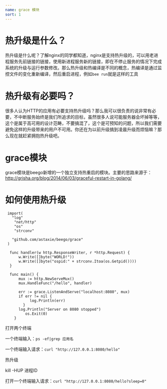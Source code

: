 ```yaml
---
name: grace 模块
sort: 1
---
```


# 热升级是什么？

热升级是什么呢？了解nginx的同学都知道，nginx是支持热升级的，可以用老进程服务先前链接的链接，使用新进程服务新的链接，即在不停止服务的情况下完成系统的升级与运行参数修改。那么热升级和热编译是不同的概念，热编译是通过监控文件的变化重新编译，然后重启进程，例如`bee run`就是这样的工具

# 热升级有必要吗？

很多人认为HTTP的应用有必要支持热升级吗？那么我可以很负责的说非常有必要，不中断服务始终是我们所追求的目标，虽然很多人说可能服务器会坏掉等等，这个是属于高可用的设计范畴，不要搞混了，这个是可预知的问题，所以我们需要避免这样的升级带来的用户不可用。你还在为以前升级搞到凌晨升级而烦恼嘛？那么现在就赶紧拥抱热升级吧。

# grace模块

grace模块是beego新增的一个独立支持热重启的模块。主要的思路来源于： http://grisha.org/blog/2014/06/03/graceful-restart-in-golang/



# 如何使用热升级

``` 
 import(
   "log"
	"net/http"
	"os"
    "strconv"

   "github.com/astaxie/beego/grace"
 )

  func handler(w http.ResponseWriter, r *http.Request) {
	  w.Write([]byte("WORLD!"))
      w.Write([]byte("ospid:" + strconv.Itoa(os.Getpid())))
  }

  func main() {
      mux := http.NewServeMux()
      mux.HandleFunc("/hello", handler)

      err := grace.ListenAndServe("localhost:8080", mux)
      if err != nil {
		   log.Println(err)
	    }
      log.Println("Server on 8080 stopped")
	     os.Exit(0)
    }
```


打开两个终端

一个终端输入：`ps -ef|grep 应用名`

一个终端输入请求：`curl "http://127.0.0.1:8080/hello"`

热升级

kill -HUP 进程ID

打开一个终端输入请求：`curl "http://127.0.0.1:8080/hello?sleep=0"`
